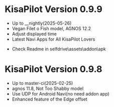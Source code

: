 KisaPilot Version 0.9.9
========================
* Up to __nightly(2025-05-26)
* Vegan Filet o Fish model, AGNOS 12.2
* Adjust displayed time
* Latest Navi Apps for All KisaPilot Lovers
 - Check Readme in selfdrive\assets\addon\apk

KisaPilot Version 0.9.8
========================
* Up to master-ci(2025-02-25)
* agnos 11.8, Not Too Shabby model
* Use UDP for Android Navi(no need addon app)
* Enhanced feature of the Edge offset